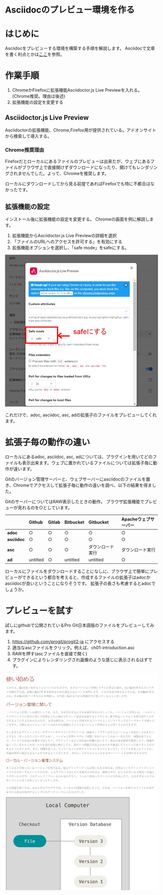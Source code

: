 # Asciidocのプレビュー環境を作る

# はじめに
Asciidocをプレビューする環境を構築する手順を解説します。
Asciidocで文章を書く利点とかは[ここ]()を参照。

# 作業手順
1. ChromeかFirefoxに拡張機能Asciidoctor.js Live Previewを入れる。(Chrome推奨。理由は後述)
2. 拡張機能の設定を変更する

## Asciidoctor.js Live Preview
Asciidoctorの拡張機能、Chrome,Firefox用が提供されている。アドオンサイトから検索して導入する。

### Chrome推奨理由
Firefoxだとローカルにあるファイルのプレビューは出来たが、ウェブにあるファイルがブラウザ上で直接開けずダウンロードになったり、開けてもレンダリングされませんでした。よって、Chromeを推奨します。

ローカルにダウンロードしてから見る前提であればFirefoxでも特に不都合はなかったです。

## 拡張機能の設定
インストール後に拡張機能の設定を変更する。
Chromeの画面を例に解説します。

1. 拡張機能からAsciidoctor.js Live Previewの詳細を選択
2. 「ファイルのURLへのアクセスを許可する」を有効にする
3. 拡張機能オプションを選択し、「safe mode」をsafeにする。

![拡張機能設定](./setting.jpg)

これだけで、adoc, asciidoc, asc, adの拡張子のファイルをプレビューしてくれます。

# 拡張子毎の動作の違い
ローカルにあるadoc, asciidoc, asc, adについては、プラグインを用いてどのファイルも表示出来ます。ウェブに置かれているファイルについては拡張子毎に動作が違います。

Gitのバージョン管理サーバーと、ウェブサーバーにasciidocのファイルを置き、Chromeでアクセスして拡張子毎に動作の違いを調べ、以下の結果を得ました。

GitのサーバーについてはRAW表示したときの動作。
ブラウザ拡張機能でプレビューが見れるのを○としています。

||Github|Gitlab|Bitbucket|Gitbucket|Apacheウェブサーバー|
|:---|:---|:---|:---|:---|:---|
|**adoc**|○|○|○|○|○|
|**asciidoc**|○|○|○|○|○|
|**asc**|○|○|○|ダウンロード実行|ダウンロード実行|
|**ad**|untitled|○|untitled|untitled|○|

ローカルにファイルをダウンロードすることになしに、ブラウザ上で簡単にプレビューができるという都合を考えると、作成するファイルの拡張子はadocかasciidocが良いということになりそうです。
拡張子の長さも考慮するとadocでしょうか。

# プレビューを試す
試しにgithubで公開されているPro Git日本語版のファイルをプレビューしてみます。

1. https://github.com/progit/progit2-ja にアクセスする
2. 適当なascファイルをクリック。例えば、ch01-introduction.asc
3. RAWを押す(ascファイルを直接で開く)
4. プラグインによりレンダリングされ画像のような感じに表示されるはずです。

![preview](./preview.jpg)
